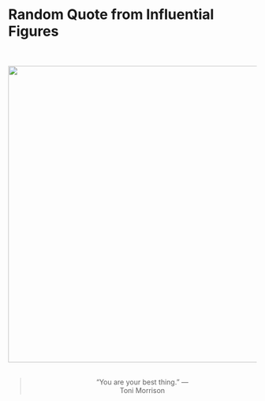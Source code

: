 # Random Quote from Influential Figures

<div align="center">
  <br>
  <br>
  <a href="https://en.wikipedia.org/wiki/Toni_Morrison" title="Toni Morrison - Wikipedia"><img src="https://upload.wikimedia.org/wikipedia/commons/thumb/3/3a/Toni_Morrison.jpg/1200px-Toni_Morrison.jpg" width="600px"></a>
  <br>
  <br>
  <blockquote>&ldquo;You are your best thing.&rdquo; &mdash; <footer>Toni Morrison</footer></blockquote>
</div>
  